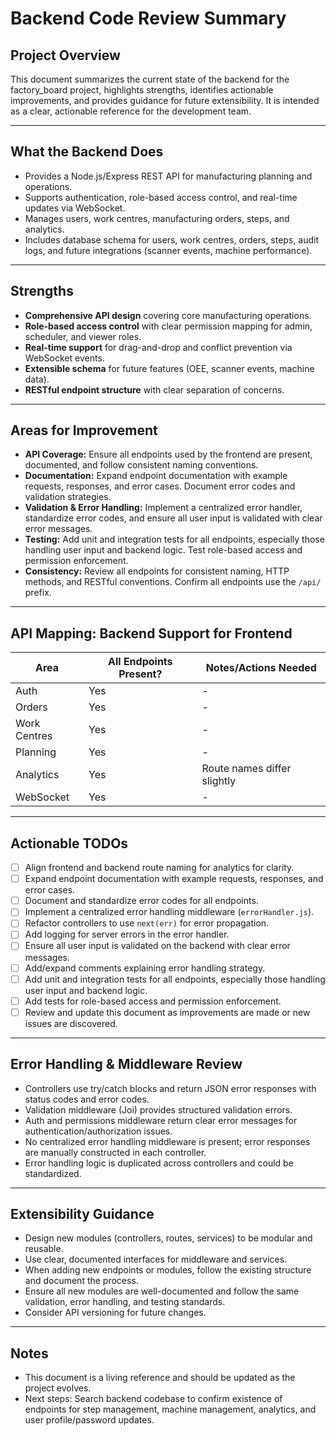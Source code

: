 # Backend Code Review Summary

## Project Overview
This document summarizes the current state of the backend for the factory_board project, highlights strengths, identifies actionable improvements, and provides guidance for future extensibility. It is intended as a clear, actionable reference for the development team.

---

## What the Backend Does
- Provides a Node.js/Express REST API for manufacturing planning and operations.
- Supports authentication, role-based access control, and real-time updates via WebSocket.
- Manages users, work centres, manufacturing orders, steps, and analytics.
- Includes database schema for users, work centres, orders, steps, audit logs, and future integrations (scanner events, machine performance).

---

## Strengths
- **Comprehensive API design** covering core manufacturing operations.
- **Role-based access control** with clear permission mapping for admin, scheduler, and viewer roles.
- **Real-time support** for drag-and-drop and conflict prevention via WebSocket events.
- **Extensible schema** for future features (OEE, scanner events, machine data).
- **RESTful endpoint structure** with clear separation of concerns.

---

## Areas for Improvement
- **API Coverage:** Ensure all endpoints used by the frontend are present, documented, and follow consistent naming conventions.
- **Documentation:** Expand endpoint documentation with example requests, responses, and error cases. Document error codes and validation strategies.
- **Validation & Error Handling:** Implement a centralized error handler, standardize error codes, and ensure all user input is validated with clear error messages.
- **Testing:** Add unit and integration tests for all endpoints, especially those handling user input and backend logic. Test role-based access and permission enforcement.
- **Consistency:** Review all endpoints for consistent naming, HTTP methods, and RESTful conventions. Confirm all endpoints use the `/api/` prefix.

---

## API Mapping: Backend Support for Frontend

| Area         | All Endpoints Present? | Notes/Actions Needed                |
|--------------|-----------------------|-------------------------------------|
| Auth         | Yes                   | -                                   |
| Orders       | Yes                   | -                                   |
| Work Centres | Yes                   | -                                   |
| Planning     | Yes                   | -                                   |
| Analytics    | Yes                   | Route names differ slightly         |
| WebSocket    | Yes                   | -                                   |

---

## Actionable TODOs
- [ ] Align frontend and backend route naming for analytics for clarity.
- [ ] Expand endpoint documentation with example requests, responses, and error cases.
- [ ] Document and standardize error codes for all endpoints.
- [ ] Implement a centralized error handling middleware (`errorHandler.js`).
- [ ] Refactor controllers to use `next(err)` for error propagation.
- [ ] Add logging for server errors in the error handler.
- [ ] Ensure all user input is validated on the backend with clear error messages.
- [ ] Add/expand comments explaining error handling strategy.
- [ ] Add unit and integration tests for all endpoints, especially those handling user input and backend logic.
- [ ] Add tests for role-based access and permission enforcement.
- [ ] Review and update this document as improvements are made or new issues are discovered.

---

## Error Handling & Middleware Review
- Controllers use try/catch blocks and return JSON error responses with status codes and error codes.
- Validation middleware (Joi) provides structured validation errors.
- Auth and permissions middleware return clear error messages for authentication/authorization issues.
- No centralized error handling middleware is present; error responses are manually constructed in each controller.
- Error handling logic is duplicated across controllers and could be standardized.

---

## Extensibility Guidance
- Design new modules (controllers, routes, services) to be modular and reusable.
- Use clear, documented interfaces for middleware and services.
- When adding new endpoints or modules, follow the existing structure and document the process.
- Ensure all new modules are well-documented and follow the same validation, error handling, and testing standards.
- Consider API versioning for future changes.

---

## Notes
- This document is a living reference and should be updated as the project evolves.
- Next steps: Search backend codebase to confirm existence of endpoints for step management, machine management, analytics, and user profile/password updates. 